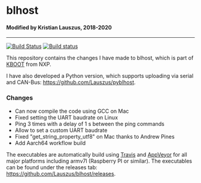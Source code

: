 # blhost

#### Modified by Kristian Lauszus, 2018-2020
_________
[![Build Status](https://travis-ci.org/Lauszus/blhost.svg?branch=master)](https://travis-ci.org/Lauszus/blhost)
[![Build status](https://ci.appveyor.com/api/projects/status/2wcs1qlqlwt9vlyf/branch/master?svg=true)](https://ci.appveyor.com/project/Lauszus/blhost/branch/master)

This repository contains the changes I have made to blhost, which is part of [KBOOT](https://www.nxp.com/support/developer-resources/reference-designs/kinetis-bootloader:KBOOT) from NXP.

I have also developed a Python version, which supports uploading via serial and CAN-Bus: <https://github.com/Lauszus/pyblhost>.

### Changes

* Can now compile the code using GCC on Mac
* Fixed setting the UART baudrate on Linux
* Ping 3 times with a delay of 1 s between the ping commands
* Allow to set a custom UART baudrate
* Fixed "get_string_property_utf8" on Mac thanks to Andrew Pines
* Add Aarch64 workflow build

The executables are automatically build using [Travis](https://travis-ci.org/) and [AppVeyor](https://www.appveyor.com/) for all major platforms including armv7l (Raspberry PI or similar). The executables can be found under the releases tab: <https://github.com/Lauszus/blhost/releases>.
